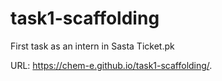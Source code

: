 # task1-scaffolding
First task as an intern in Sasta Ticket.pk 

URL: https://chem-e.github.io/task1-scaffolding/.
